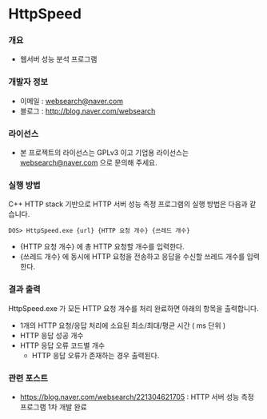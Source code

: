 ﻿# HttpSpeed

### 개요

* 웹서버 성능 분석 프로그램

### 개발자 정보

* 이메일 : websearch@naver.com
* 블로그 : http://blog.naver.com/websearch

### 라이선스

* 본 프로젝트의 라이선스는 GPLv3 이고 기업용 라이선스는 websearch@naver.com 으로 문의해 주세요.

### 실행 방법
C++ HTTP stack 기반으로 HTTP 서버 성능 측정 프로그램의 실행 방법은 다음과 같습니다.

```
DOS> HttpSpeed.exe {url} {HTTP 요청 개수} {쓰레드 개수}
```

* {HTTP 요청 개수} 에 총 HTTP 요청할 개수를 입력한다.
* {쓰레드 개수} 에 동시에 HTTP 요청을 전송하고 응답을 수신할 쓰레드 개수를 입력한다.


### 결과 출력
HttpSpeed.exe 가 모든 HTTP 요청 개수를 처리 완료하면 아래의 항목을 출력합니다.

* 1개의 HTTP 요청/응답 처리에 소요된 최소/최대/평균 시간 ( ms 단위 )
* HTTP 응답 성공 개수
* HTTP 응답 오류 코드별 개수
  * HTTP 응답 오류가 존재하는 경우 출력된다.

### 관련 포스트

* https://blog.naver.com/websearch/221304621705 : HTTP 서버 성능 측정 프로그램 1차 개발 완료
